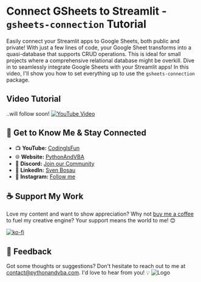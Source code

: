 # Connect GSheets to Streamlit - `gsheets-connection` Tutorial
Easily connect your Streamlit apps to Google Sheets, both public and private! With just a few lines of code, your Google Sheet transforms into a quasi-database that supports CRUD operations. This is ideal for small projects where a comprehensive relational database might be overkill. Dive in to seamlessly integrate Google Sheets with your Streamlit apps! In this video, I'll show you how to set everything up to use the `gsheets-connection` package.

## Video Tutorial
..will follow soon!
[![YouTube Video](https://img.youtube.com/vi/XXX/0.jpg)](https://youtu.be/XXX)

## 🤝 Get to Know Me & Stay Connected
- 📺 **YouTube:** [CodingIsFun](https://youtube.com/c/CodingIsFun)
- 🌐 **Website:** [PythonAndVBA](https://pythonandvba.com)
- 💬 **Discord:** [Join our Community](https://pythonandvba.com/discord)
- 💼 **LinkedIn:** [Sven Bosau](https://www.linkedin.com/in/sven-bosau/)
- 📸 **Instagram:** [Follow me](https://www.instagram.com/sven_bosau/)

## ☕️ Support My Work
Love my content and want to show appreciation? Why not [buy me a coffee](https://pythonandvba.com/coffee-donation) to fuel my creative engine? Your support means the world to me! 😊

[![ko-fi](https://ko-fi.com/img/githubbutton_sm.svg)](https://pythonandvba.com/coffee-donation)

## 💌 Feedback
Got some thoughts or suggestions? Don't hesitate to reach out to me at contact@pythonandvba.com. I'd love to hear from you! 💡
![Logo](https://www.pythonandvba.com/banner-img)